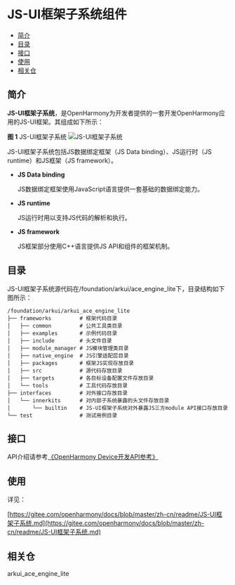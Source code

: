 # JS-UI框架子系统组件<a name="ZH-CN_TOPIC_0000001125689015"></a>

-   [简介](#section11660541593)
-   [目录](#section1464106163817)
-   [接口](#section1096322014288)
-   [使用](#section1529834174016)
-   [相关仓](#section11683135113011)

## 简介<a name="section11660541593"></a>

**JS-UI框架子系统**，是OpenHarmony为开发者提供的一套开发OpenHarmony应用的JS-UI框架。其组成如下所示：

**图 1**  JS-UI框架子系统<a name="fig11520531310"></a>
![](figures/JS-UI框架子系统.png "JS-UI框架子系统")

JS-UI框架子系统包括JS数据绑定框架（JS Data binding）、JS运行时（JS runtime）和JS框架（JS framework）。

-   **JS Data binding**

    JS数据绑定框架使用JavaScript语言提供一套基础的数据绑定能力。


-   **JS runtime**

    JS运行时用以支持JS代码的解析和执行。


-   **JS framework**

    JS框架部分使用C++语言提供JS API和组件的框架机制。


## 目录<a name="section1464106163817"></a>

JS-UI框架子系统源代码在/foundation/arkui/ace\_engine\_lite下，目录结构如下图所示：

```
/foundation/arkui/arkui_ace_engine_lite
├── frameworks         # 框架代码目录
│   ├── common         # 公共工具类目录
│   ├── examples       # 示例代码目录
│   ├── include        # 头文件目录
│   ├── module_manager # JS模块管理类目录
│   ├── native_engine  # JS引擎适配层目录
│   ├── packages       # 框架JS实现存放目录
│   ├── src            # 源代码存放目录
│   ├── targets        # 各目标设备配置文件存放目录
│   └── tools          # 工具代码存放目录
├── interfaces         # 对外接口存放目录
│   └── innerkits      # 对内部子系统暴露的头文件存放目录
│       └── builtin    # JS-UI框架子系统对外暴露JS三方module API接口存放目录
└── test               # 测试用例目录
```

## 接口<a name="section1096322014288"></a>

API介绍请参考[《OpenHarmony Device开发API参考》](https://device.harmonyos.com/cn/docs/develop/apiref/js-framework-file-0000000000611396)

## 使用<a name="section1529834174016"></a>

详见：

[https://gitee.com/openharmony/docs/blob/master/zh-cn/readme/JS-UI框架子系统.md](https://gitee.com/openharmony/docs/blob/master/zh-cn/readme/JS-UI框架子系统.md)

## 相关仓<a name="section11683135113011"></a>

arkui\_ace\_engine\_lite

